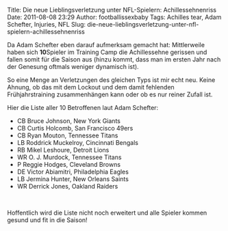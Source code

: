 Title: Die neue Lieblingsverletzung unter NFL-Spielern: Achillessehnenriss
Date: 2011-08-08 23:29
Author: footballissexbaby
Tags: Achilles tear, Adam Schefter, Injuries, NFL
Slug: die-neue-lieblingsverletzung-unter-nfl-spielern-achillessehnenriss

Da Adam Schefter eben darauf aufmerksam gemacht hat: Mittlerweile haben
sich **10**Spieler im Training Camp die Achillessehne gerissen und
fallen somit für die Saison aus (hinzu kommt, dass man im ersten Jahr
nach der Genesung oftmals weniger dynamisch ist).

So eine Menge an Verletzungen des gleichen Typs ist mir echt neu. Keine
Ahnung, ob das mit dem Lockout und dem damit fehlenden Frühjahrstraining
zusammenhängen kann oder ob es nur reiner Zufall ist.

Hier die Liste aller 10 Betroffenen laut Adam Schefter:

-   CB Bruce Johnson, New York Giants
-   CB Curtis Holcomb, San Francisco 49ers
-   CB Ryan Mouton, Tennessee Titans
-   LB Roddrick Muckelroy, Cincinnati Bengals
-   RB Mikel Leshoure, Detroit Lions
-   WR O. J. Murdock, Tennessee Titans
-   P Reggie Hodges, Cleveland Browns
-   DE Victor Abiamitri, Philadelphia Eagles
-   LB Jermina Hunter, New Orleans Saints
-   WR Derrick Jones, Oakland Raiders

 

Hoffentlich wird die Liste nicht noch erweitert und alle Spieler kommen
gesund und fit in die Saison!
